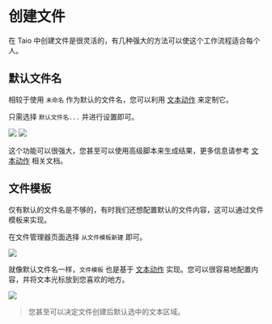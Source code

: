 # 创建文件

在 Taio 中创建文件是很灵活的，有几种强大的方法可以使这个工作流程适合每个人。

## 默认文件名

相较于使用 `未命名` 作为默认的文件名，您可以利用 [文本动作](bo/actions/basics.md) 来定制它。

只需选择 `默认文件名...` 并进行设置即可。

<img class="bordered_img" src="../bo/editor/assets/IMG_15.png" />

<img class="bordered_img" src="../bo/editor/assets/IMG_16.png" />

这个功能可以很强大，您甚至可以使用高级脚本来生成结果，更多信息请参考 [文本动作](bo/actions/basics.md) 相关文档。

## 文件模板

仅有默认的文件名是不够的，有时我们还想配置默认的文件内容，这可以通过文件模板来实现。

在文件管理器页面选择 `从文件模板新建` 即可。

<img class="bordered_img" src="../bo/editor/assets/IMG_17.png" />

就像默认文件名一样，`文件模板` 也是基于 [文本动作](bo/actions/basics.md) 实现。您可以很容易地配置内容，并将文本光标放到您喜欢的地方。

<img class="bordered_img" src="../bo/editor/assets/IMG_18.png" />

> 您甚至可以决定文件创建后默认选中的文本区域。